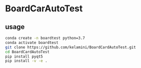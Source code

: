 # BoardCarAutoTest


## usage

```bash
conda create -n boardtest python=3.7
conda activate boardtest
git clone https://github.com/kelamini/BoardCardAutoTest.git
cd BoardCardAutoTest
pip install pyqt5
pip install -v -e .
```
